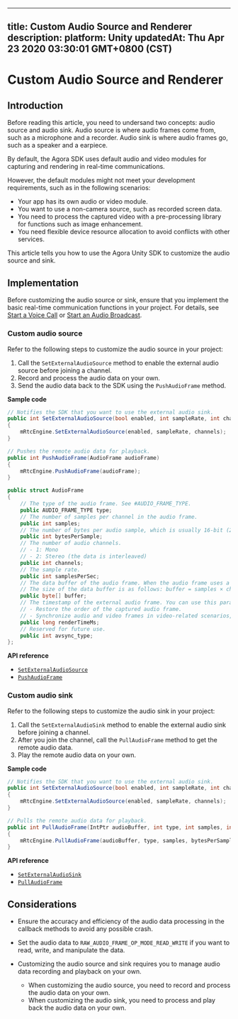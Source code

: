 
---
title: Custom Audio Source and Renderer
description: 
platform: Unity
updatedAt: Thu Apr 23 2020 03:30:01 GMT+0800 (CST)
---
# Custom Audio Source and Renderer
## Introduction

Before reading this article, you need to undersand two concepts: audio source and audio sink. Audio source is where audio frames come from, such as a microphone and a recorder. Audio sink is where audio frames go, such as a speaker and a earpiece.

By default, the Agora SDK uses default audio and video modules for capturing and rendering in real-time communications. 

However, the default modules might not meet your development requirements, such as in the following scenarios:

- Your app has its own audio or video module.
- You want to use a non-camera source, such as recorded screen data.
- You need to process the captured video with a pre-processing library for functions such as image enhancement.
- You need flexible device resource allocation to avoid conflicts with other services.

This article tells you how to use the Agora Unity SDK to customize the audio source and sink.

## Implementation

Before customizing the audio source or sink, ensure that you implement the basic real-time communication functions in your project. For details, see [Start a Voice Call](../../en/Video/start_call_audio_unity.md) or [Start an Audio Broadcast](../../en/Video/start_live_audio_unity.md).

### Custom audio source

Refer to the following steps to customize the audio source in your project:

1. Call the `SetExternalAudioSource` method to enable the external audio source before joining a channel.
2. Record and process the audio data on your own.
3. Send the audio data back to the SDK using the `PushAudioFrame` method.

**Sample code**

```c#
// Notifies the SDK that you want to use the external audio sink.
public int SetExternalAudioSource(bool enabled, int sampleRate, int channels)
{
    mRtcEngine.SetExternalAudioSource(enabled, sampleRate, channels);
}

// Pushes the remote audio data for playback.
public int PushAudioFrame(AudioFrame audioFrame)
{
    mRtcEngine.PushAudioFrame(audioFrame);
}

public struct AudioFrame 
{
    // The type of the audio frame. See #AUDIO_FRAME_TYPE.
    public AUDIO_FRAME_TYPE type;
    // The number of samples per channel in the audio frame.
    public int samples;  
    // The number of bytes per audio sample, which is usually 16-bit (2-byte).
    public int bytesPerSample;  
    // The number of audio channels.
    // - 1: Mono
    // - 2: Stereo (the data is interleaved)
    public int channels;  
    // The sample rate.
    public int samplesPerSec;  
    // The data buffer of the audio frame. When the audio frame uses a stereo channel, the data buffer is interleaved. 
    // The size of the data buffer is as follows: buffer = samples × channels × bytesPerSample.
    public byte[] buffer;  
    // The timestamp of the external audio frame. You can use this parameter for the following purposes:
    // - Restore the order of the captured audio frame.
    // - Synchronize audio and video frames in video-related scenarios, including where external video sources are used.
    public long renderTimeMs;
    // Reserved for future use.
    public int avsync_type;
};
```

**API reference**

- [`SetExternalAudioSource`](https://docs.agora.io/en/Video/API%20Reference/unity/classagora__gaming__rtc_1_1_i_rtc_engine.html#a91a7599be9ca163f0b43c83a4b3a902e)
- [`PushAudioFrame`](https://docs.agora.io/en/Video/API%20Reference/unity/classagora__gaming__rtc_1_1_i_rtc_engine.html#ac7340e14573a6fdf089924b228555ba7)

### Custom audio sink

Refer to the following steps to customize the audio sink in your project:

1. Call the `SetExternalAudioSink` method to enable the external audio sink before joining a channel.
2. After you join the channel, call the `PullAudioFrame` method to get the remote audio data.
3. Play the remote audio data on your own.

**Sample code**

```c#
// Notifies the SDK that you want to use the external audio sink.
public int SetExternalAudioSource(bool enabled, int sampleRate, int channels)
{
    mRtcEngine.SetExternalAudioSource(enabled, sampleRate, channels);
}

// Pulls the remote audio data for playback.
public int PullAudioFrame(IntPtr audioBuffer, int type, int samples, int bytesPerSample, int channels, int samplesPerSec, long renderTimeMs, int avsync_type)
{
    mRtcEngine.PullAudioFrame(audioBuffer, type, samples, bytesPerSample, channels, samplesPerSec, renderTimeMs, avsync_type);
}
```

**API reference**

- [`SetExternalAudioSink`](https://docs.agora.io/en/Video/API%20Reference/unity/classagora__gaming__rtc_1_1_i_rtc_engine.html#ac767651baab2797313e4c13db7f66260)
- [`PullAudioFrame`](https://docs.agora.io/en/Video/API%20Reference/unity/classagora__gaming__rtc_1_1_audio_raw_data_manager.html#a6aa04f6b4cf488d46bc64b39a11d891e)

## Considerations

* Ensure the accuracy and efficiency of the audio data processing in the callback methods to avoid any possible crash.
* Set the audio data to `RAW_AUDIO_FRAME_OP_MODE_READ_WRITE` if you want to read, write, and manipulate the data.
* Customizing the audio source and sink requires you to manage audio data recording and playback on your own.

	- When customizing the audio source, you need to record and process the audio data on your own.
	- When customizing the audio sink, you need to process and play back the audio data on your own.
